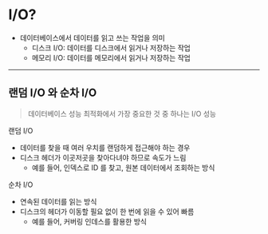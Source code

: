 I/O?
==

- 데이터베이스에서 데이터를 읽고 쓰는 작업을 의미
    - 디스크 I/O: 데이터를 디스크에서 읽거나 저장하는 작업
    - 메모리 I/O: 데이터를 메모리에서 읽거나 저장하는 작업
---

## 랜덤 I/O 와 순차 I/O
> 데이터베이스 성능 최적화에서 가장 중요한 것 중 하나는 I/O 성능

랜덤 I/O
- 데이터를 찾을 때 여러 우치를 랜덤하게 접근해야 하는 경우
- 디스크 헤더가 이곳저곳을 찾아다녀야 하므로 속도가 느림
  - 예를 들어, 인덱스로 ID 를 찾고, 원본 데이터에서 조회하는 방식

순차 I/O
- 연속된 데이터를 읽는 방식
- 디스크의 헤더가 이동할 필요 없이 한 번에 읽을 수 있어 빠름
  - 예를 들어, 커버링 인데스를 활용한 방식